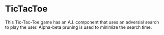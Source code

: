 TicTacToe
=========
This Tic-Tac-Toe game has an A.I. component that uses an adversial search to play the user.  Alpha-beta pruning
is used to minimize the search time.

